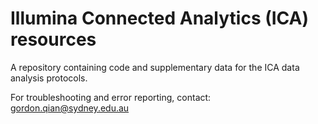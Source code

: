 # Illumina Connected Analytics (ICA) resources

A repository containing code and supplementary data for the ICA data analysis protocols.

For troubleshooting and error reporting, contact: gordon.qian@sydney.edu.au
